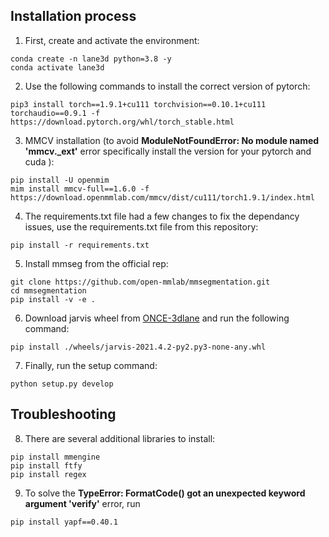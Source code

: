 ## Installation process 


1. First, create and activate the environment:
```
conda create -n lane3d python=3.8 -y
conda activate lane3d
```

2. Use the following commands to install the correct version of pytorch:

```
pip3 install torch==1.9.1+cu111 torchvision==0.10.1+cu111 torchaudio==0.9.1 -f https://download.pytorch.org/whl/torch_stable.html
```

3. MMCV installation (to avoid **ModuleNotFoundError: No module named 'mmcv._ext'** error specifically install the version for your pytorch and cuda ):

```
pip install -U openmim
mim install mmcv-full==1.6.0 -f https://download.openmmlab.com/mmcv/dist/cu111/torch1.9.1/index.html
```

4. The requirements.txt file had a few changes to fix the dependancy issues, use the requirements.txt file from this repository:
```
pip install -r requirements.txt
```

5. Install mmseg from the official rep:
```
git clone https://github.com/open-mmlab/mmsegmentation.git
cd mmsegmentation
pip install -v -e .
```

6. Download jarvis wheel from [ONCE-3dlane](https://github.com/once-3dlanes/once_3dlanes_benchmark/tree/master/wheels) and  run the following command:

```
pip install ./wheels/jarvis-2021.4.2-py2.py3-none-any.whl
```

7. Finally, run the setup command:
```
python setup.py develop
```

## Troubleshooting

8. There are several additional libraries to install:

```
pip install mmengine
pip install ftfy
pip install regex
```

9. To solve the **TypeError: FormatCode() got an unexpected keyword argument 'verify'** error, run
```
pip install yapf==0.40.1
```